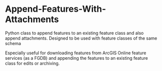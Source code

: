 # Append-Features-With-Attachments
Python class to append features to an existing feature class and also append attachments.
Designed to be used with  feature classes of the same schema

Especially useful for downloading features from ArcGIS Online feature services (as a FGDB) and appending the features to an existing feature class for edits or archiving.


